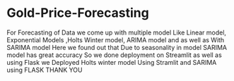 # Gold-Price-Forecasting
For Forecasting of Data we come up with multiple model Like Linear model, Exponential Models ,Holts Winter model, ARIMA model and as well as With SARIMA model 
Here we found out that Due to seasonality in model SARIMA model has great accuracy 
So we done deployment on Streamlit as well as using Flask
we Deployed Holts winter model Using Stramlit and SARIMA using FLASK
THANK YOU 
